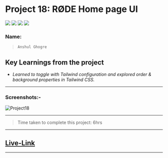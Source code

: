 # Project 18: RØDE Home page UI

![](https://img.shields.io/badge/HTML-CSS-blue) ![](https://img.shields.io/badge/LCO-iNeuron.ai-lightgrey) ![](https://img.shields.io/badge/Assignment--1-Project--18-success) ![](https://img.shields.io/badge/Full--Stack--Java--Dev-Bootcamp-yellowgreen)

### Name:

> `Anshul Ghogre`

## Key Learnings from the project

- _Learned to toggle with Tailwind configuration and explored order & background properties in Tailwind CSS._

---

### Screenshots:-

![Project18](./a18.png)

---

> Time taken to complete this project: 6hrs

---

## [Live-Link](https://project-18-rode-home-page-ui.netlify.app/)

---
